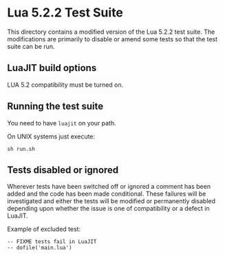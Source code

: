 # Lua 5.2.2 Test Suite

This directory contains a modified version of the Lua 5.2.2 test suite. The modifications are primarily to disable or amend some tests 
so that the test suite can be run. 

## LuaJIT build options

LUA 5.2 compatibility must be turned on.

## Running the test suite

You need to have `luajit` on your path.

On UNIX systems just execute:
```
sh run.sh
```

## Tests disabled or ignored
Wherever tests have been switched off or ignored a comment has been added and the code has been made conditional. These failures will
be investigated and either the tests will be modified or permanently disabled depending upon whether the issue is one of compatibility 
or a defect in LuaJIT. 

Example of excluded test:
```
-- FIXME tests fail in LuaJIT
-- dofile('main.lua')
```
